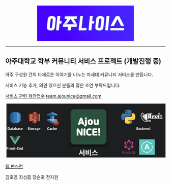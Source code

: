<p align="center">
    <img src="Logo.png">
</p>

---

## 아주대학교 학부 커뮤니티 서비스 프로젝트 **(개발진행 중)**

아주 구성원 간의 다채로운 이야기를 나누는 차세대 커뮤니티 서비스를 만듭니다.

서비스 기능 추가, 의견 있으신 분들의 많은 조언 부탁드립니다.

[서비스 관련 제안접수](mailto:team.ajounice@gmail.com) team.ajounice@gmail.com

![Tech Stack](./AjouNICE_stack_flow.png)

[팀 빤스런](http://bbansrun.github.io)

김호영 최성흠 장순호 전지원

